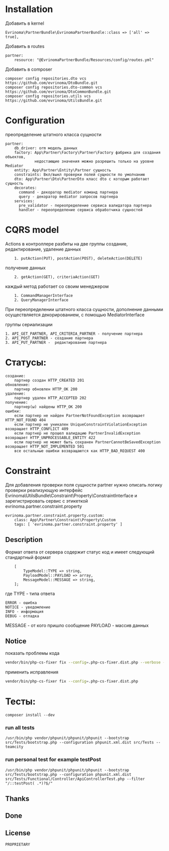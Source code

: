 # Installation

Добавить в kernel

    Evrinoma\PartnerBundle\EvrinomaPartnerBundle::class => ['all' => true],

Добавить в routes

    partner:
        resource: "@EvrinomaPartnerBundle/Resources/config/routes.yml"

Добавить в composer

    composer config repositories.dto vcs https://github.com/evrinoma/DtoBundle.git
    composer config repositories.dto-common vcs https://github.com/evrinoma/DtoCommonBundle.git
    composer config repositories.utils vcs https://github.com/evrinoma/UtilsBundle.git

# Configuration

преопределение штатного класса сущности

    partner:
        db_driver: orm модель данных
        factory: App\Partner\Factory\Partner\Factory фабрика для создания объектов,
                 недостающие значения можно разрешить только на уровне Mediator
        entity: App\Partner\Entity\Partner сущность
        constraints: Вкл/выкл проверки полей сущности по умолчанию 
        dto: App\Partner\Dto\PartnerDto класс dto с которым работает сущность
        decorates:
          command - декоратор mediator команд партнера 
          query - декоратор mediator запросов партнера
        services:
          pre_validator - переопределение сервиса валидатора партнера
          handler - переопределение сервиса обработчика сущностей

# CQRS model

Actions в контроллере разбиты на две группы
создание, редактирование, удаление данных

        1. putAction(PUT), postAction(POST), deleteAction(DELETE)
получение данных

        2. getAction(GET), criteriaAction(GET)

каждый метод работает со своим менеджером

        1. CommandManagerInterface
        2. QueryManagerInterface

При переопределении штатного класса сущности, дополнение данными осуществляется декорированием, с помощью MediatorInterface


группы  сериализации

    1. API_GET_PARTNER, API_CRITERIA_PARTNER - получение партнера
    2. API_POST_PARTNER - создание партнера
    3. API_PUT_PARTNER -  редактирование партнера

# Статусы:

    создание:
        партнер создан HTTP_CREATED 201
    обновление:
        партнер обновлен HTTP_OK 200
    удаление:
        партнер удален HTTP_ACCEPTED 202
    получение:
        партнер(ы) найдены HTTP_OK 200
    ошибки:
        если партнер не найден PartnerNotFoundException возвращает HTTP_NOT_FOUND 404
        если партнер не уникален UniqueConstraintViolationException возвращает HTTP_CONFLICT 409
        если партнер не прошел валидацию PartnerInvalidException возвращает HTTP_UNPROCESSABLE_ENTITY 422
        если партнер не может быть сохранен PartnerCannotBeSavedException возвращает HTTP_NOT_IMPLEMENTED 501
        все остальные ошибки возвращаются как HTTP_BAD_REQUEST 400

# Constraint

Для добавления проверки поля сущности partner нужно описать логику проверки реализующую интерфейс Evrinoma\UtilsBundle\Constraint\Property\ConstraintInterface и зарегистрировать сервис с этикеткой evrinoma.partner.constraint.property

    evrinoma.partner.constraint.property.custom:
        class: App\Partner\Constraint\Property\Custom
        tags: [ 'evrinoma.partner.constraint.property' ]

## Description
Формат ответа от сервера содержит статус код и имеет следующий стандартный формат
```text
    [
        TypeModel::TYPE => string,
        PayloadModel::PAYLOAD => array,
        MessageModel::MESSAGE => string,
    ];
```
где
TYPE - типа ответа

    ERROR - ошибка
    NOTICE - уведомление
    INFO - информация
    DEBUG - отладка

MESSAGE - от кого пришло сообщение
PAYLOAD - массив данных

## Notice

показать проблемы кода

```bash
vendor/bin/php-cs-fixer fix --config=.php-cs-fixer.dist.php --verbose --diff --dry-run
```

применить исправления

```bash
vendor/bin/php-cs-fixer fix --config=.php-cs-fixer.dist.php
```

# Тесты:

    composer install --dev

### run all tests

    /usr/bin/php vendor/phpunit/phpunit/phpunit --bootstrap src/Tests/bootstrap.php --configuration phpunit.xml.dist src/Tests --teamcity

### run personal test for example testPost

    /usr/bin/php vendor/phpunit/phpunit/phpunit --bootstrap src/Tests/bootstrap.php --configuration phpunit.xml.dist src/Tests/Functional/Controller/ApiControllerTest.php --filter "/::testPost( .*)?$/" 

## Thanks

## Done

## License
    PROPRIETARY